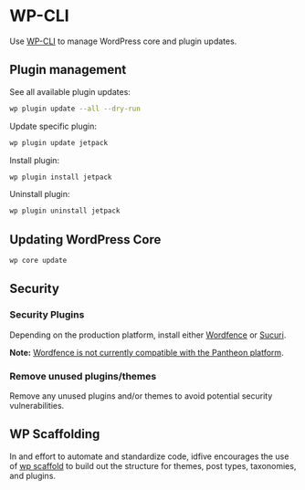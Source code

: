 # WP-CLI
Use [WP-CLI](https://wp-cli.org) to manage WordPress core and plugin updates.

## Plugin management
See all available plugin updates:
```bash
wp plugin update --all --dry-run
```

Update specific plugin:
```bash
wp plugin update jetpack
```

Install plugin:
```bash
wp plugin install jetpack
```

Uninstall plugin:
```bash
wp plugin uninstall jetpack
```

## Updating WordPress Core
```bash
wp core update
```

## Security

### Security Plugins
Depending on the production platform, install either [Wordfence](https://wordpress.org/plugins/wordfence/) or [Sucuri](https://wordpress.org/plugins/sucuri-scanner/).

__Note:__ [Wordfence is not currently compatible with the Pantheon platform](https://pantheon.io/docs/modules-plugins-known-issues/#wordfence).

### Remove unused plugins/themes
Remove any unused plugins and/or themes to avoid potential security vulnerabilities.

## WP Scaffolding
In and effort to automate and standardize code, idfive encourages the use of [wp scaffold](https://developer.wordpress.org/cli/commands/scaffold/) to build out the structure for themes, post types, taxonomies, and plugins.
